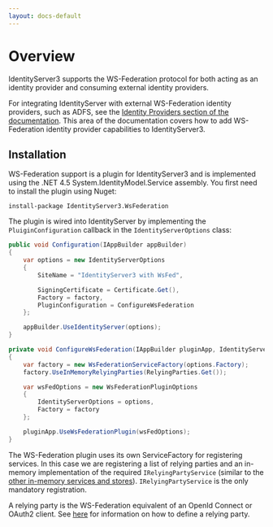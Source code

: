 ```yaml
---
layout: docs-default
---
```


# Overview

IdentityServer3 supports the WS-Federation protocol for both acting as an identity provider and consuming external identity providers. 

For integrating IdentityServer with external WS-Federation identity providers, such as ADFS, see the [Identity Providers section of the documentation](../configuration/identityProviders.html). 
This area of the documentation covers how to add WS-Federation identity provider capabilities to IdentityServer3.

## Installation

WS-Federation support is a plugin for IdentityServer3 and is implemented using the .NET 4.5 System.IdentityModel.Service assembly. 
You first need to install the plugin using Nuget:

 ```
 install-package IdentityServer3.WsFederation
 ```

 The plugin is wired into IdentityServer by implementing the `PluiginConfiguration` callback in the `IdentityServerOptions` class:
 
```csharp
public void Configuration(IAppBuilder appBuilder)
{
    var options = new IdentityServerOptions
    {
        SiteName = "IdentityServer3 with WsFed",

        SigningCertificate = Certificate.Get(),
        Factory = factory,
        PluginConfiguration = ConfigureWsFederation
    };

    appBuilder.UseIdentityServer(options);
}

private void ConfigureWsFederation(IAppBuilder pluginApp, IdentityServerOptions options)
{
    var factory = new WsFederationServiceFactory(options.Factory);
	factory.UseInMemoryRelyingParties(RelyingParties.Get());

    var wsFedOptions = new WsFederationPluginOptions
    {
        IdentityServerOptions = options,
        Factory = factory
    };

    pluginApp.UseWsFederationPlugin(wsFedOptions);
}
```

The WS-Federation plugin uses its own ServiceFactory for registering services.
In this case we are registering a list of relying parties and an in-memory implementation of the required `IRelyingPartyService` (similar to the [other in-memory services and stores](../configuration/inMemory.html)).
`IRelyingPartyService` is the only mandatory registration.

A relying party is the WS-Federation equivalent of an OpenId Connect or OAuth2 client. 
See [here](relyingParties.html) for information on how to define a relying party.